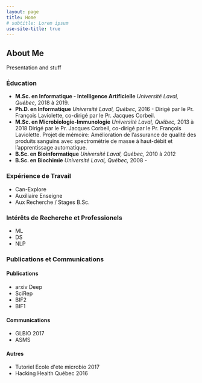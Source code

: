 ```yaml
---
layout: page
title: Home
# subtitle: Lorem ipsum
use-site-title: true
---
```


## About Me

Presentation and stuff

### Éducation

- **M.Sc. en Informatique - Intelligence Artificielle** 
    *Université Laval, Québec,* 2018 à 2019.
- **Ph.D. en Informatique** 
    *Université Laval, Québec,* 2016 - 
    Dirigé par le Pr. François Laviolette, co-dirigé par le Pr. Jacques Corbeil.
- **M.Sc. en Microbiologie-Immunologie** 
    *Université Laval, Québec,* 2013 à 2018
    Dirigé par le Pr. Jacques Corbeil, co-dirigé par le Pr. François Laviolette.
    Projet de mémoire: Amélioration de l’assurance de qualité des produits sanguins avec spectrométrie de masse à haut-débit et l’apprentissage automatique.
- **B.Sc. en Bioinformatique** 
    *Université Laval, Québec,* 2010 à 2012
- **B.Sc. en Biochimie** 
    *Université Laval, Québec,* 2008 -

### Expérience de Travail

 - Can-Explore
 - Auxiliaire Enseigne
 - Aux Recherche / Stages B.Sc.

### Intérêts de Recherche et Professionels

- ML
- DS
- NLP

### Publications et Communications

#### Publications

 - arxiv Deep
 - SciRep
 - BIF2
 - BIF1

#### Communications

- GLBIO 2017
- ASMS

#### Autres

- Tutoriel Ecole d'ete microbio 2017
- Hacking Health Québec 2016

